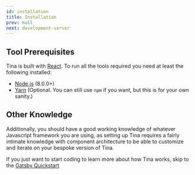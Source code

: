 ```yaml
---
id: installation
title: Installation
prev: null
next: development-server
---
```


## Tool Prerequisites

Tina is built with [React](https://www.reactjs.org). To run all the tools required you need at least the following installed:

- [Node.js](https://nodejs.org/en/) (8.0.0+)
- [Yarn](https://yarnpkg.com) (Optional. You can still use `npm` if you want, but this is for your own sanity.)

## Other Knowledge

Additionally, you should have a good working knowledge of whatever Javascript framework you are using, as setting up Tina requires a fairly intimate knowledge with component architecture to be able to customize and iterate on your bespoke version of Tina.

If you just want to start coding to learn more about how Tina works, skip to the [Gatsby Quickstart](/gatsby/quickstart)
